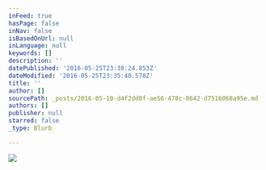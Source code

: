 ```yaml
---
inFeed: true
hasPage: false
inNav: false
isBasedOnUrl: null
inLanguage: null
keywords: []
description: ''
datePublished: '2016-05-25T23:38:24.853Z'
dateModified: '2016-05-25T23:35:40.578Z'
title: ''
author: []
sourcePath: _posts/2016-05-10-d4f2dd0f-ae56-478c-8642-d7516068a95e.md
authors: []
publisher: null
starred: false
_type: Blurb

---
```

![](https://the-grid-user-content.s3-us-west-2.amazonaws.com/f8a4104d-f07d-441c-8a53-fd341cb29312.jpg)